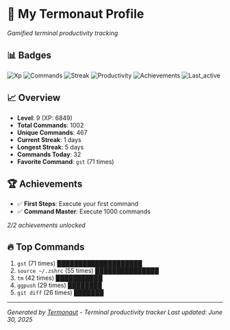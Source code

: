# 🚀 My Termonaut Profile

*Gamified terminal productivity tracking*

## 📊 Badges

![Xp](https://img.shields.io/badge/XP-Level+9+%286849%2F10000%29-green?style=flat-square&logo=terminal&logoColor=white) ![Commands](https://img.shields.io/badge/Commands-1002-blue?style=flat-square&logo=terminal&logoColor=white) ![Streak](https://img.shields.io/badge/Streak-1+days-red?style=flat-square&logo=terminal&logoColor=white) ![Productivity](https://img.shields.io/badge/Productivity-80.0%25-green?style=flat-square&logo=terminal&logoColor=white) ![Achievements](https://img.shields.io/badge/Achievements-5%2F10-blue?style=flat-square&logo=terminal&logoColor=white) ![Last_active](https://img.shields.io/badge/Last+Active-6h+ago-yellow?style=flat-square&logo=terminal&logoColor=white) 

## 📈 Overview

- **Level**: 9 (XP: 6849)
- **Total Commands**: 1002
- **Unique Commands**: 467
- **Current Streak**: 1 days
- **Longest Streak**: 5 days
- **Commands Today**: 32
- **Favorite Command**: `gst` (71 times)

## 🏆 Achievements

- ✅ **First Steps**: Execute your first command
- ✅ **Command Master**: Execute 1000 commands

*2/2 achievements unlocked*

## 🔥 Top Commands

1. `gst` (71 times) ████████████████████
2. `source ~/.zshrc` (55 times) ███████████████
3. `tm` (42 times) ███████████
4. `ggpush` (29 times) ████████
5. `git diff` (26 times) ███████

---

*Generated by [Termonaut](https://github.com/oiahoon/termonaut) - Terminal productivity tracker*
*Last updated: June 30, 2025*

